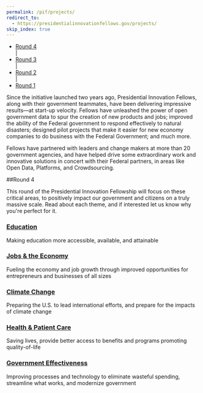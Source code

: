 ```yaml
---
permalink: /pif/projects/
redirect_to:
  - https://presidentialinnovationfellows.gov/projects/
skip_index: true
---
```

<nav>
	<ul class = "pif-nav-horizontal">
		<li><a href= "/pif/projects/">Round 4</a></li> |
		<li><a href= "/pif/projects/round-3">Round 3</a></li> |
		<li><a href= "/pif/projects/round-2/">Round 2</a></li>|
		<li><a href= "/pif/projects/round-1">Round 1</a></li>
	</ul>
</nav>

Since the initiative launched two years ago, Presidential Innovation Fellows, along with their government teammates, have been delivering impressive results—at start-up velocity. Fellows have unleashed the power of open government data to spur the creation of new products and jobs; improved the ability of the Federal government to respond effectively to natural disasters; designed pilot projects that make it easier for new economy companies to do business with the Federal Government; and much more.

Fellows have partnered with leaders and change makers at more than 20 government agencies, and have helped drive some extraordinary work and innovative solutions in concert with their Federal partners, in areas like Open Data, Platforms, and Crowdsourcing.

##Round 4

This round of the Presidential Innovation Fellowship will focus on these critical areas, to positively impact our government and citizens on a truly massive scale.  Read about each theme, and if interested let us know why you're perfect for it.


### [Education](http://www.whitehouse.gov/issues/education)
Making education more accessible, available, and attainable

### [Jobs & the Economy](http://www.whitehouse.gov/economy)
Fueling the economy and job growth through improved opportunities for entrepreneurs and businesses of all sizes

### [Climate Change](http://www.whitehouse.gov/climate-change)
Preparing the U.S. to lead international efforts, and prepare for the impacts of climate change

### [Health & Patient Care](http://www.whitehouse.gov/healthreform)
Saving lives, provide better access to benefits and programs promoting quality-of-life

### [Government Effectiveness](http://www.whitehouse.gov/economy/reform#sub5-tab)
Improving processes and technology to eliminate wasteful spending, streamline what works, and modernize government
